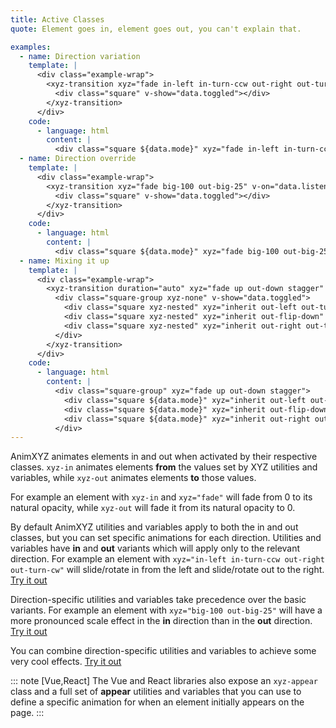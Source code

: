 ```yaml
---
title: Active Classes
quote: Element goes in, element goes out, you can't explain that.

examples:
  - name: Direction variation
    template: |
      <div class="example-wrap">
        <xyz-transition xyz="fade in-left in-turn-ccw out-right out-turn-cw" v-on="data.listeners">
          <div class="square" v-show="data.toggled"></div>
        </xyz-transition>
      </div>
    code:
      - language: html
        content: |
          <div class="square ${data.mode}" xyz="fade in-left in-turn-ccw out-right out-turn-cw"></div>
  - name: Direction override
    template: |
      <div class="example-wrap">
        <xyz-transition xyz="fade big-100 out-big-25" v-on="data.listeners">
          <div class="square" v-show="data.toggled"></div>
        </xyz-transition>
      </div>
    code:
      - language: html
        content: |
          <div class="square ${data.mode}" xyz="fade big-100 out-big-25"></div>
  - name: Mixing it up
    template: |
      <div class="example-wrap">
        <xyz-transition duration="auto" xyz="fade up out-down stagger" v-on="data.listeners">
          <div class="square-group xyz-none" v-show="data.toggled">
            <div class="square xyz-nested" xyz="inherit out-left out-turn-ccw" :key="1"></div>
            <div class="square xyz-nested" xyz="inherit out-flip-down" :key="2"></div>
            <div class="square xyz-nested" xyz="inherit out-right out-turn-cw" :key="3"></div>
          </div>
        </xyz-transition>
      </div>
    code:
      - language: html
        content: |
          <div class="square-group" xyz="fade up out-down stagger">
            <div class="square ${data.mode}" xyz="inherit out-left out-turn-ccw"></div>
            <div class="square ${data.mode}" xyz="inherit out-flip-down"></div>
            <div class="square ${data.mode}" xyz="inherit out-right out-turn-cw"></div>
          </div>
---
```


AnimXYZ animates elements in and out when activated by their respective classes. `xyz-in` animates elements **from** the values set by XYZ utilities and variables, while `xyz-out` animates elements **to** those values.

For example an element with `xyz-in` and `xyz="fade"` will fade from 0 to its natural opacity, while `xyz-out` will fade it from its natural opacity to 0.

By default AnimXYZ utilities and variables apply to both the in and out classes, but you can set specific animations for each direction. Utilities and variables have **in** and **out** variants which will apply only to the relevant direction. For example an element with `xyz="in-left in-turn-ccw out-right out-turn-cw"` will slide/rotate in from the left and slide/rotate out to the right. [Try it out](<?tab=examples&example=Direction variation#active-classes>)

Direction-specific utilities and variables take precedence over the basic variants. For example an element with `xyz="big-100 out-big-25"` will have a more pronounced scale effect in the **in** direction than in the **out** direction. [Try it out](<?tab=examples&example=Direction override#active-classes>)

You can combine direction-specific utilities and variables to achieve some very cool effects.
[Try it out](<?tab=examples&example=Mixing it Up#active-classes>)

::: note [Vue,React]
The Vue and React libraries also expose an `xyz-appear` class and a full set of **appear** utilities and variables that you can use to define a specific animation for when an element initially appears on the page.
:::
